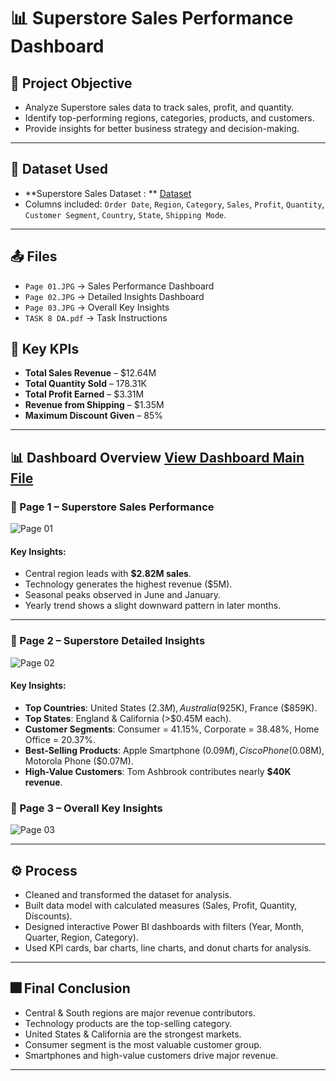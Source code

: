# 📊 Superstore Sales Performance Dashboard

## 🎯 Project Objective
- Analyze Superstore sales data to track sales, profit, and quantity.
- Identify top-performing regions, categories, products, and customers.
- Provide insights for better business strategy and decision-making.

---

## 📂 Dataset Used
- **Superstore Sales Dataset : ** <a href="https://github.com/sabaribala2004-dataanalyst/Power-BI-Superstore-Sales-Dashboard/blob/main/SuperStoreOrders.csv"> Dataset</a>
- Columns included: `Order Date`, `Region`, `Category`, `Sales`, `Profit`, `Quantity`, `Customer Segment`, `Country`, `State`, `Shipping Mode`.

---

## 📤 Files
- `Page 01.JPG` → Sales Performance Dashboard
- `Page 02.JPG` → Detailed Insights Dashboard
- `Page 03.JPG` → Overall Key Insights 
- `TASK 8 DA.pdf` → Task Instructions 

## 🔑 Key KPIs
- **Total Sales Revenue** – $12.64M
- **Total Quantity Sold** – 178.31K
- **Total Profit Earned** – $3.31M
- **Revenue from Shipping** – $1.35M
- **Maximum Discount Given** – 85%

---

## 📊 Dashboard Overview <a href="https://github.com/sabaribala2004-dataanalyst/Power-BI-Superstore-Sales-Dashboard/blob/main/Superstore%20Sales%20Dashboard.pbix"> View Dashboard Main File </a>

### 📌 Page 1 – Superstore Sales Performance
![Page 01](https://github.com/user-attachments/assets/7e01f762-6d72-4127-81f9-21b2185d11a3)



#### Key Insights:
- Central region leads with **$2.82M sales**.
- Technology generates the highest revenue ($5M).
- Seasonal peaks observed in June and January.
- Yearly trend shows a slight downward pattern in later months.

---

### 📌 Page 2 – Superstore Detailed Insights
![Page 02](https://github.com/user-attachments/assets/db8f5eca-8323-4493-b4d6-1aaaea237f52)




#### Key Insights:
- **Top Countries**: United States ($2.3M), Australia ($925K), France ($859K).
- **Top States**: England & California (>$0.45M each).
- **Customer Segments**: Consumer = 41.15%, Corporate = 38.48%, Home Office = 20.37%.
- **Best-Selling Products**: Apple Smartphone ($0.09M), Cisco Phone ($0.08M), Motorola Phone ($0.07M).
- **High-Value Customers**: Tom Ashbrook contributes nearly **$40K revenue**.


### 📌 Page 3 – Overall Key Insights
![Page 03](https://github.com/user-attachments/assets/0c91f302-8b6b-4902-b8dd-163455b997ef)


---

## ⚙️ Process
- Cleaned and transformed the dataset for analysis.
- Built data model with calculated measures (Sales, Profit, Quantity, Discounts).
- Designed interactive Power BI dashboards with filters (Year, Month, Quarter, Region, Category).
- Used KPI cards, bar charts, line charts, and donut charts for analysis.

---

## 🎆 Final Conclusion
- Central & South regions are major revenue contributors.
- Technology products are the top-selling category.
- United States & California are the strongest markets.
- Consumer segment is the most valuable customer group.
- Smartphones and high-value customers drive major revenue.

---



